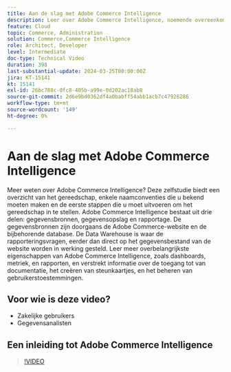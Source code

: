 ```yaml
---
title: Aan de slag met Adobe Commerce Intelligence
description: Leer over Adobe Commerce Intelligence, noemende overeenkomsten, gegevensintegratie, aanvankelijke dashboardopstelling, gegevensbronnen, gegevensopslag, rapportering, en gebruikersbeheer.
feature: Cloud
topic: Commerce, Administration
solution: Commerce,Commerce Intelligence
role: Architect, Developer
level: Intermediate
doc-type: Technical Video
duration: 398
last-substantial-update: 2024-03-25T00:00:00Z
jira: KT-15141
kt: 15141
exl-id: 26bc788c-0fc8-405b-a99e-0d202ac18ab8
source-git-commit: 2d6e9bd0362df4a0babff54abb1acb7c47926286
workflow-type: tm+mt
source-wordcount: '149'
ht-degree: 0%

---
```


# Aan de slag met Adobe Commerce Intelligence

Meer weten over Adobe Commerce Intelligence? Deze zelfstudie biedt een overzicht van het gereedschap, enkele naamconventies die u bekend moeten maken en de eerste stappen die u moet uitvoeren om het gereedschap in te stellen. Adobe Commerce Intelligence bestaat uit drie delen: gegevensbronnen, gegevensopslag en rapportage. &#x200B;De gegevensbronnen zijn doorgaans de Adobe Commerce-website en de bijbehorende database. &#x200B;De Data Warehouse is waar de rapporteringsvragen, eerder dan direct op het gegevensbestand van de website worden in werking gesteld. &#x200B;Leer meer over &#x200B; belangrijkste eigenschappen van Adobe Commerce Intelligence, zoals dashboards, metriek, en rapporten, en verstrekt informatie over de toegang tot van documentatie, het creëren van steunkaartjes, en het beheren van gebruikerstoestemmingen.

## Voor wie is deze video?

- Zakelijke gebruikers
- Gegevensanalisten

## Een inleiding tot Adobe Commerce Intelligence

>[!VIDEO](https://video.tv.adobe.com/v/3428024?learn=on)
